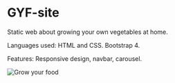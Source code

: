 # GYF-site

Static web about growing your own vegetables at home.

Languages used: HTML and CSS. Bootstrap 4.

Features: Responsive design, navbar, carousel.


![Grow your food](https://user-images.githubusercontent.com/6808728/191277720-3b9ef50c-d1d3-4081-a005-4f7d7bb34e10.png)
